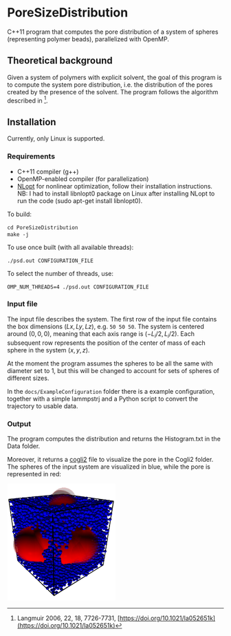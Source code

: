 # PoreSizeDistribution

C++11 program that computes the pore distribution of a system of spheres (representing polymer beads), parallelized with OpenMP.

## Theoretical background

Given a system of polymers with explicit solvent, the goal of this program is to compute the system pore distribution, i.e. the distribution of the pores created by the presence of the solvent. The program follows the algorithm described in [^1].

## Installation

Currently, only Linux is supported.

### Requirements

* C++11 compiler (g++)
* OpenMP-enabled compiler (for parallelization)
* [NLopt](https://github.com/stevengj/nlopt) for nonlinear optimization, follow their installation instructions. NB: I had to install libnlopt0 package on Linux after installing NLopt to run the code (sudo apt-get install libnlopt0).

To build:

```
cd PoreSizeDistribution
make -j
```

To use once built (with all available threads):

```
./psd.out CONFIGURATION_FILE
```

To select the number of threads, use:

```
OMP_NUM_THREADS=4 ./psd.out CONFIGURATION_FILE
```

### Input file

The input file describes the system. The first row of the input file contains the box dimensions $(Lx, Ly, Lz)$, e.g. ```50 50 50```. The system is centered around $(0, 0, 0)$, meaning that each axis range is $(-L_i/2, L_i/2)$. Each subsequent row represents the position of the center of mass of each sphere in the system $(x, y, z)$.

At the moment the program assumes the spheres to be all the same with diameter set to 1, but this will be changed to account for sets of spheres of different sizes.

In the ```docs/ExampleConfiguration``` folder there is a example configuration, together with a simple lammpstrj and a Python script to convert the trajectory to usable data.

### Output

The program computes the distribution and returns the Histogram.txt in the Data folder.

Moreover, it returns a [cogli2](https://sourceforge.net/projects/cogli1/) file to visualize the pore in the Cogli2 folder. The spheres of the input system are visualized in blue, while the pore is represented in red:

<img src="/docs/PoreExample.png" width=50% height=50%>

[^1]: Langmuir 2006, 22, 18, 7726-7731, [https://doi.org/10.1021/la052651k](https://doi.org/10.1021/la052651k)
